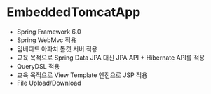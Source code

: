 # EmbeddedTomcatApp
* Spring Framework 6.0
* Spring WebMvc 적용
* 임베디드 아파치 톰캣 서버 적용
* 교육 목적으로 Spring Data JPA 대신 JPA API + Hibernate API를 적용
* QueryDSL 적용
* 교육 목적으로 View Template 엔진으로 JSP 적용
* File Upload/Download
